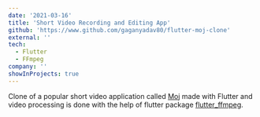 ```yaml
---
date: '2021-03-16'
title: 'Short Video Recording and Editing App'
github: 'https://www.github.com/gaganyadav80/flutter-moj-clone'
external: ''
tech:
  - Flutter
  - FFmpeg
company: ''
showInProjects: true
---
```


Clone of a popular short video application called [Moj](https://play.google.com/store/apps/details?id=in.mohalla.video) made with Flutter and video processing is done with the help of flutter package [flutter_ffmpeg](https://pub.dev/packages/flutter_ffmpeg).
